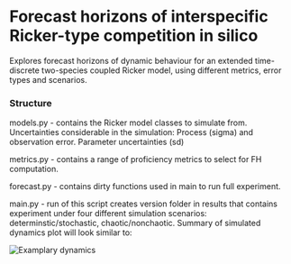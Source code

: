 # Forecast horizons of interspecific Ricker-type competition in silico 

Explores forecast horizons of dynamic behaviour for an extended time-discrete two-species coupled Ricker model, using different metrics, error types and scenarios. 

### Structure

models.py - contains the Ricker model classes to simulate from. Uncertainties considerable in the simulation:
                Process (sigma) and observation error. Parameter uncertainties (sd)

metrics.py - contains a range of proficiency metrics to select for FH computation.

forecast.py - contains dirty functions used in main to run full experiment.

main.py - run of this script creates version folder in results that contains experiment under four different simulation scenarios: determinstic/stochastic, chaotic/nonchaotic. 
Summary of simulated dynamics plot will look similar to:

![Examplary dynamics](results/version_240802_1102/dynamics_all.jpg)





